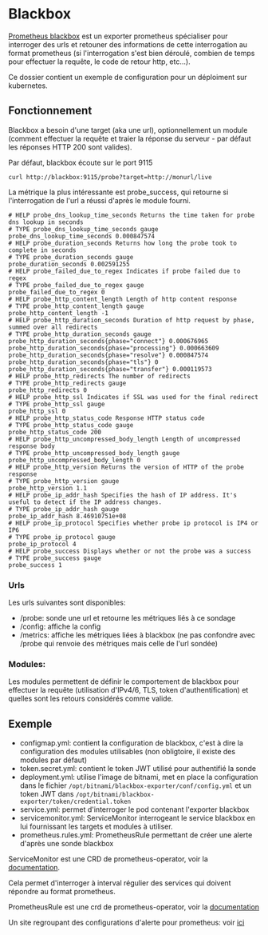 # Blackbox
[Prometheus blackbox](https://github.com/prometheus/blackbox_exporter) est un exporter prometheus spécialiser pour interroger des urls et retouner des informations de cette interrogation au format prometheus (si l'interrogation s'est bien déroulé, combien de temps pour effectuer la requête, le code de retour http, etc...).

Ce dossier contient un exemple de configuration pour un déploiment sur kubernetes.

## Fonctionnement
Blackbox a besoin d'une target (aka une url), optionnellement un module (comment effectuer la requête et traier la réponse du serveur - par défaut les réponses HTTP 200 sont valides).

Par défaut, blackbox écoute sur le port 9115

```
curl http://blackbox:9115/probe?target=http://monurl/live
```

La métrique la plus intéressante est probe_success, qui retourne si l'interrogation de l'url a réussi d'après le module fourni.
```
# HELP probe_dns_lookup_time_seconds Returns the time taken for probe dns lookup in seconds
# TYPE probe_dns_lookup_time_seconds gauge
probe_dns_lookup_time_seconds 0.000847574
# HELP probe_duration_seconds Returns how long the probe took to complete in seconds
# TYPE probe_duration_seconds gauge
probe_duration_seconds 0.002591255
# HELP probe_failed_due_to_regex Indicates if probe failed due to regex
# TYPE probe_failed_due_to_regex gauge
probe_failed_due_to_regex 0
# HELP probe_http_content_length Length of http content response
# TYPE probe_http_content_length gauge
probe_http_content_length -1
# HELP probe_http_duration_seconds Duration of http request by phase, summed over all redirects
# TYPE probe_http_duration_seconds gauge
probe_http_duration_seconds{phase="connect"} 0.000676965
probe_http_duration_seconds{phase="processing"} 0.000663609
probe_http_duration_seconds{phase="resolve"} 0.000847574
probe_http_duration_seconds{phase="tls"} 0
probe_http_duration_seconds{phase="transfer"} 0.000119573
# HELP probe_http_redirects The number of redirects
# TYPE probe_http_redirects gauge
probe_http_redirects 0
# HELP probe_http_ssl Indicates if SSL was used for the final redirect
# TYPE probe_http_ssl gauge
probe_http_ssl 0
# HELP probe_http_status_code Response HTTP status code
# TYPE probe_http_status_code gauge
probe_http_status_code 200
# HELP probe_http_uncompressed_body_length Length of uncompressed response body
# TYPE probe_http_uncompressed_body_length gauge
probe_http_uncompressed_body_length 0
# HELP probe_http_version Returns the version of HTTP of the probe response
# TYPE probe_http_version gauge
probe_http_version 1.1
# HELP probe_ip_addr_hash Specifies the hash of IP address. It's useful to detect if the IP address changes.
# TYPE probe_ip_addr_hash gauge
probe_ip_addr_hash 8.46910751e+08
# HELP probe_ip_protocol Specifies whether probe ip protocol is IP4 or IP6
# TYPE probe_ip_protocol gauge
probe_ip_protocol 4
# HELP probe_success Displays whether or not the probe was a success
# TYPE probe_success gauge
probe_success 1
```

### Urls
Les urls suivantes sont disponibles:
- /probe: sonde une url et retourne les métriques liés à ce sondage
- /config: affiche la config
- /metrics: affiche les métriques liées à blackbox (ne pas confondre avec /probe qui renvoie des métriques mais celle de l'url sondée)

### Modules:
Les modules permettent de définir le comportement de blackbox pour effectuer la requête (utilisation d'IPv4/6, TLS, token d'authentification) et quelles sont les retours considérés comme valide.


## Exemple

- configmap.yml: contient la configuration de blackbox, c'est à dire la configuration des modules utilisables (non obligtoire, il existe des modules par défaut)
- token.secret.yml: contient le token JWT utilisé pour authentifié la sonde
- deployment.yml: utilise l'image de bitnami, met en place la configuration dans le fichier `/opt/bitnami/blackbox-exporter/conf/config.yml` et un token JWT dans `/opt/bitnami/blackbox-exporter/token/credential.token`
- service.yml: permet d'interroger le pod contenant l'exporter blackbox
- servicemonitor.yml: ServiceMonitor interrogeant le service blackbox en lui fournissant les targets et modules à utiliser.
- prometheus.rules.yml: PrometheusRule permettant de créer une alerte d'après une sonde blackbox

ServiceMonitor est une CRD de prometheus-operator, voir la [documentation](https://github.com/prometheus-operator/prometheus-operator/blob/main/Documentation/user-guides/getting-started.md).

Cela permet d'interroger à interval régulier des services qui doivent répondre au format prometheus.


PrometheusRule est une crd de prometheus-operator, voir la [documentation](https://github.com/prometheus-operator/prometheus-operator/blob/main/Documentation/user-guides/alerting.md)

Un site regroupant des configurations d'alerte pour prometheus: voir [ici](https://samber.github.io/awesome-prometheus-alerts/rules.html#blackbox)